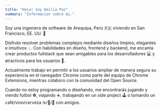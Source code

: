 ```yaml
---
title: "Hola! Soy Emilia Paz"
summary: "Informacion sobre mi."
---
```


Soy una ingeniera de software de Arequipa, Perú 🇵🇪 viviendo en San Francisco, EE. UU. 📍

Disfruto resolver problemas complejos mediante diseños limpios, elegantes e intuitivos 💡. Con habilidades en diseño, frontend y backend, me encanta crear productos fullstack que sean amigables para los desarrolladores 💻 y atractivos para los usuarios 🤟.

Actualmente trabajo en permitir a los usuarios ampliar de manera segura su experiencia en el navegador Chrome como parte del equipo de Chrome Extensions, mientras colaboro con la comunidad del Open Source.

Cuando no estoy programando o diseñando, me encontrarás jugando y viendo futbol ⚽, viajando ✈️, trabajando en un side project 🕹️ o tomando un café/vino/cerveza ☕/🍷/🍺 con amigos.
